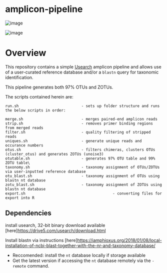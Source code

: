 # amplicon-pipeline

![image](https://user-images.githubusercontent.com/69192049/170900440-2450f153-b4f8-41ec-acb8-57c4236aacd6.png) 

![image](https://user-images.githubusercontent.com/69192049/170900515-15534e55-0ca7-4b4d-aa84-35b0beb43fec.png)



# Overview 

This repository contains a simple  [Usearch](https://drive5.com/usearch/new5.html) amplicon pipeline and allows use of a user-curated reference database and/or a `blastn` query for taxonomic identification. 

This pipeline generates both 97% OTUs and ZOTUs.

The scripts contained herein are:

``` 
run.sh                            - sets up folder structure and runs the below scripts in order:

merge.sh                          - merges paired-end amplicon reads
strip.sh                          - removes primer binding regions from merged reads
filter.sh                         - quality filtering of stripped reads 
uniques.sh                        - generate unique reads and occurance numbers
otus.sh                           - filters chimeras, clusters OTUs (cluster_otus) and generates ZOTUs (unoise3)
otutable.sh                       - generates 97% OTU table and 99% ZOTU table\
taxonomy.sh                       - taxonomy assignment of OTUs/ZOTUs via user-inputted reference database
otu_blast.sh                      - taxonomy assignment of OTUs using blastn nt database
zotu_blast.sh                     - taxonomy assignment of ZOTUs using blastn nt database
export.sh							            - converting files for export into R

```

## Dependencies 

install usearch, 32-bit binary download available [here]https://drive5.com/usearch/download.html

Install blastn via instructions [here]https://iamphioxus.org/2018/01/08/local-installation-of-ncbi-blast-together-with-the-nr-and-taxonomy-database/
 - Reccomended: install the `nt` database locally if storage available
 - Get the latest version if accessing the `nt` database remotely via the `-remote` command.



                                   
